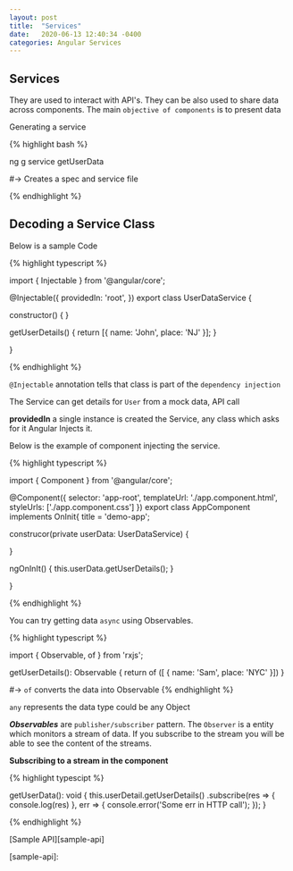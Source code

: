 ```yaml
---
layout: post
title:  "Services"
date:   2020-06-13 12:40:34 -0400
categories: Angular Services
---
```


## Services

They are used to interact with API's. They can be also used to share data across components. The main `objective of components` is to present data 

Generating a service

{% highlight bash %}

ng g service getUserData

#-> Creates a spec and service file

{% endhighlight %}

## Decoding a Service Class

Below is a sample Code

{% highlight typescript %}

import { Injectable } from '@angular/core';

@Injectable({
  providedIn: 'root',
})
export class UserDataService {

  constructor() { }

  getUserDetails() {
      return [{
          name: 'John',
          place: 'NJ'
      }];
  }

}

{% endhighlight %}

`@Injectable` annotation tells that class is part of the `dependency injection`

The Service can get details for `User` from a mock data, API call

__providedIn__ a single instance is created the Service, any class which asks for it Angular Injects it.

Below is the example of component injecting the service.

{% highlight typescript %}

import { Component } from '@angular/core';

@Component({
  selector: 'app-root',
  templateUrl: './app.component.html',
  styleUrls: ['./app.component.css']
})
export class AppComponent implements OnInit{
  title = 'demo-app';

  construcor(private userData: UserDataService) {

  }

  ngOnInIt() {
      this.userData.getUserDetails();
  }

}

{% endhighlight %}

You can try getting data `async` using Observables.

{% highlight typescript %}

import { Observable, of } from 'rxjs';

getUserDetails(): Observable<any> {
    return of ([ {
        name: 'Sam',
        place: 'NYC'
    }])
}

#-> `of` converts the data into Observable
{% endhighlight %}

`any` represents the data type could be any Object

___Observables___ are `publisher/subscriber` pattern. The `Observer` is a entity which monitors a stream of data. If you subscribe to the stream you will be able to see the content of the streams.

__Subscribing to a stream in the component__

{% highlight typescipt %}

getUserData(): void {
    this.userDetail.getUserDetails()
        .subscribe(res => { 
            console.log(res)
    }, err => {
        console.error('Some err in HTTP call');
    });
}

{% endhighlight %}

[Sample API][sample-api]

[sample-api]: 

